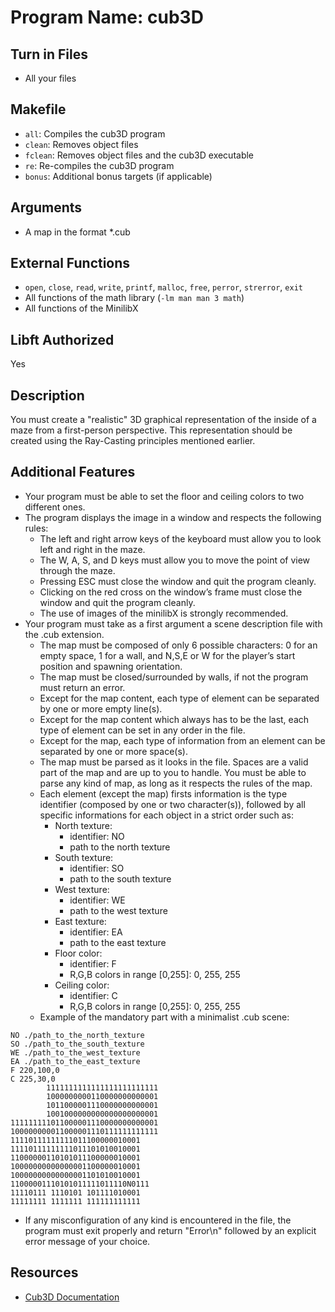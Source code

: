 # Program Name: cub3D

## Turn in Files
- All your files

## Makefile
- `all`: Compiles the cub3D program
- `clean`: Removes object files
- `fclean`: Removes object files and the cub3D executable
- `re`: Re-compiles the cub3D program
- `bonus`: Additional bonus targets (if applicable)

## Arguments
- A map in the format *.cub

## External Functions
- `open`, `close`, `read`, `write`, `printf`, `malloc`, `free`, `perror`, `strerror`, `exit`
- All functions of the math library (`-lm man man 3 math`)
- All functions of the MinilibX

## Libft Authorized
Yes

## Description
You must create a "realistic" 3D graphical representation of the inside of a maze from a first-person perspective. This representation should be created using the Ray-Casting principles mentioned earlier.
## Additional Features
- Your program must be able to set the floor and ceiling colors to two different ones.
- The program displays the image in a window and respects the following rules:
  - The left and right arrow keys of the keyboard must allow you to look left and right in the maze.
  - The W, A, S, and D keys must allow you to move the point of view through the maze.
  - Pressing ESC must close the window and quit the program cleanly.
  - Clicking on the red cross on the window’s frame must close the window and quit the program cleanly.
  - The use of images of the minilibX is strongly recommended.
- Your program must take as a first argument a scene description file with the .cub extension.
  - The map must be composed of only 6 possible characters: 0 for an empty space, 1 for a wall, and N,S,E or W for the player’s start position and spawning orientation.
  - The map must be closed/surrounded by walls, if not the program must return an error.
  - Except for the map content, each type of element can be separated by one or more empty line(s).
  - Except for the map content which always has to be the last, each type of element can be set in any order in the file.
  - Except for the map, each type of information from an element can be separated by one or more space(s).
  - The map must be parsed as it looks in the file. Spaces are a valid part of the map and are up to you to handle. You must be able to parse any kind of map, as long as it respects the rules of the map.
  - Each element (except the map) firsts information is the type identifier (composed by one or two character(s)), followed by all specific informations for each object in a strict order such as:
    - North texture:
      - identifier: NO
      - path to the north texture
    - South texture:
      - identifier: SO
      - path to the south texture
    - West texture:
      - identifier: WE
      - path to the west texture
    - East texture:
      - identifier: EA
      - path to the east texture
    - Floor color:
      - identifier: F
      - R,G,B colors in range [0,255]: 0, 255, 255
    - Ceiling color:
      - identifier: C
      - R,G,B colors in range [0,255]: 0, 255, 255
  - Example of the mandatory part with a minimalist .cub scene:


```
NO ./path_to_the_north_texture
SO ./path_to_the_south_texture
WE ./path_to_the_west_texture
EA ./path_to_the_east_texture
F 220,100,0
C 225,30,0
        1111111111111111111111111
        1000000000110000000000001
        1011000001110000000000001
        1001000000000000000000001
111111111011000001110000000000001
100000000011000001110111111111111
11110111111111011100000010001
11110111111111011101010010001
11000000110101011100000010001
10000000000000001100000010001
10000000000000001101010010001
11000001110101011111011110N0111
11110111 1110101 101111010001
11111111 1111111 111111111111
```
- If any misconfiguration of any kind is encountered in the file, the program
must exit properly and return "Error\n" followed by an explicit error message
of your choice.

## Resources
- [Cub3D Documentation](https://harm-smits.github.io/42docs/projects/cub3d)